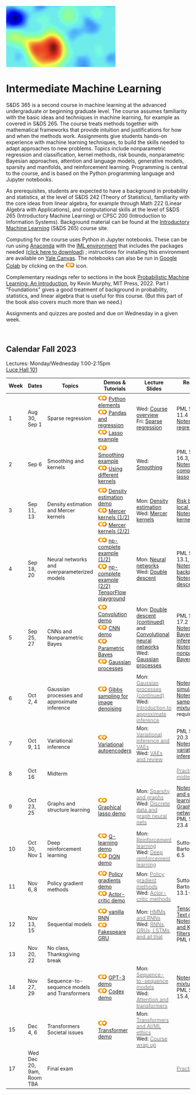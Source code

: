<head>
  <title> Intermediate Machine Learning </title>
  <link rel="stylesheet" href="theme/css/main.css" />
  <link rel="shortcut icon" type="image/x-icon" href="favicon.ico?">
</head>


<img src="./heatmap2.png" width="300" align="bottom">


Intermediate Machine Learning
===============================

S&DS 365 is a second course in machine learning at the advanced undergraduate or beginning graduate level. The course assumes familiarity with the basic ideas and techniques in machine learning, for example as covered in S&DS 265. The course treats methods together with mathematical frameworks that provide intuition and justifications for how and when the methods work. Assignments give students hands-on experience with machine learning techniques, to build the skills needed to adapt approaches to new problems. Topics include nonparametric regression and classification, kernel methods, risk bounds, nonparametric Bayesian approaches, attention and language models, generative models, sparsity and manifolds, and reinforcement learning. Programming is central to the course, and is based on the Python programming language and Jupyter notebooks.

As prerequisites, students are expected to have a background in probability and statistics, at the level of S&DS 242 (Theory of Statistics), familiarity with the core ideas from linear algebra, for example through Math 222 (Linear Algebra with Applications), and computational skills at the level of S&DS 265 (Introductory Machine Learning) or CPSC 200 (Introduction to Information Systems). Background material can be found at the
[Introductory Machine Learning](http://introml.ydata123.org) (S&DS 265) course site.


Computing for the course uses Python in Jupyter notebooks. These can be run using [Anaconda](https://www.anaconda.com/products/individual) with the [IML environment](https://raw.githubusercontent.com/YData123/sds365-fa22/main/env/IML_env.yml) that includes the packages needed <a href="https://raw.githubusercontent.com/YData123/sds365-fa22/main/env/IML_env.zip" download>(click here to download)</a>
; instructions for installing this environment are available on [Yale Canvas](https://canvas.yale.edu).  The notebooks can also be run in [Google Colab](https://colab.research.google.com) by clicking on the [<img width="25" src="colab.svg">](https://colab.research.google.com) icon.

Complementary readings refer to sections in the book [Probabilistic Machine Learning: An Introduction](https://probml.github.io/pml-book/book1.html), by Kevin Murphy, MIT Press, 2022. Part I "Foundations" gives a good treatment of background in probability, statistics, and linear algebra that is useful for this course. (But this part of the book also covers much more than we need.)

Assignments and quizzes are posted and due on Wednesday in a given week.

<br>

Calendar Fall 2023
---
Lectures: Monday/Wednesday 1:00-2:15pm
<br>
[Luce Hall 101](https://map.yale.edu/?id=1910#!m/559960?s)

Week | Dates |  Topics | Demos & Tutorials |  Lecture Slides | Readings & Notes | Assignments & Exams
----------- | ----------- | ------------- | ------------ | ------------- | ------------- | -----------
1 | Aug 30, Sep 1 |    Sparse regression |  [<img width="25" src="colab.svg">](https://colab.research.google.com/github/YData123/sds265-fa21/blob/master/demos/python/python-elements.ipynb) [Python elements](https://github.com/YData123/sds265-fa21/raw/main/demos/python/python-elements.zip)  <br>  [<img width="25" src="colab.svg">](https://colab.research.google.com/github/YData123/sds265-fa22/blob/master/demos/covid-trends/covid-trends.ipynb) [Pandas and regression](https://github.com/YData123/sds265-fa22/raw/master/demos/covid-trends/covid-trends.zip) <br> [<img width="25" src="colab.svg">](https://colab.research.google.com/github/YData123/sds365-fa23/blob/master/demos/lasso/lasso-example.ipynb) [Lasso example](https://github.com/YData123/sds365-fa22/raw/main/demos/lasso/lasso-example.zip)  | Wed: [<span style="color:">Course overview</span>](https://github.com/YData123/sds365-fa23/raw/main/lectures/lecture-aug-30.pdf) <br> Fri: [<span style="color:">Sparse regression</span>](https://github.com/YData123/sds365-fa23/raw/main/lectures/lecture-sep-1.pdf) | PML Section 11.4 <br> [Notes on linear regression](https://github.com/YData123/sds365-fa23/raw/main/notes/linear_regression.pdf) |
2 | Sep 6 | Smoothing and kernels |  [<img width="25" src="colab.svg">](https://colab.research.google.com/github/YData123/sds365-fa23/blob/main/demos/smoothing/smoothing-demo.ipynb) [Smoothing example](https://github.com/YData123/sds365-fa22/raw/main/demos/smoothing/smoothing-demo.zip) <br> [<img width="25" src="colab.svg">](https://colab.research.google.com/github/YData123/sds365-fa23/blob/master/demos/smoothing/smoothing-demo2.ipynb) [Using different kernels](https://github.com/YData123/sds365-fa22/raw/main/demos/smoothing/smoothing-demo2.zip)  | Wed: [<span style="color:">Smoothing</span>](https://github.com/YData123/sds365-fa23/raw/main/lectures/lecture-sep-6.pdf) | PML Sections 16.3, 17.1 <br> [Notes on computing the lasso](https://github.com/YData123/sds365-fa23/raw/main/notes/lasso.pdf)| [<span style="color:">Quiz 1</span>](https://yale.instructure.com/courses/88628/quizzes)
3 | Sep 11, 13 | Density estimation and Mercer kernels |  [<img width="25" src="colab.svg">](https://colab.research.google.com/github/YData123/sds365-fa23/blob/master/demos/smoothing/smoothing-demo3.ipynb) [Density estimation demo](https://github.com/YData123/sds365-fa22/raw/main/demos/smoothing/smoothing-demo3.zip) <br> [<img width="25" src="colab.svg">](https://colab.research.google.com/github/YData123/sds365-fa23/blob/master/demos/mercer_kernels/mercer-kernel-demo2.ipynb) [Mercer kernels (1/2)](https://github.com/YData123/sds365-fa22/raw/main/demos/mercer_kernels/mercer-kernel-demo2.zip) <br> [<img width="25" src="colab.svg">](https://colab.research.google.com/github/YData123/sds365-fa23/blob/master/demos/mercer_kernels/mercer-kernel-demo.ipynb) [Mercer kernels (2/2)](https://github.com/YData123/sds365-fa22/raw/main/demos/mercer_kernels/mercer-kernel-demo.zip)| Mon: [<span style="color:">Density estimation</span>](https://github.com/YData123/sds365-fa23/raw/main/lectures/lecture-sep-11.pdf) <br> Wed: [<span style="color:">Mercer kernels</span>](https://github.com/YData123/sds365-fa23/raw/main/lectures/lecture-sep-13.pdf) |  [Risk bounds for local smoothing](https://github.com/YData123/sds365-fa23/raw/main/notes/kernel-bias-variance.pdf) <br>  [Notes on Mercer kernels](https://github.com/YData123/sds365-fa23/raw/main/notes/mercer-kernels.pdf) |  [<img width="25" src="colab.svg">](https://colab.research.google.com/github/YData123/sds365-fa23/blob/main/assignments/assn1/assn1.ipynb) [<span style="color:gray">Assn 1 out</span>](https://github.com/YData123/sds365-fa23/raw/main/assignments/assn1/assn1.zip)
4 | Sep 18, 20 | Neural networks and overparameterized models | [<img width="25" src="colab.svg">](https://colab.research.google.com/github/YData123/sds265-fa21/blob/master/demos/neural-nets/neural-nets-regress.ipynb) [np-complete example (1/2)](https://github.com/YData123/sds265-fa21/raw/main/demos/neural-nets/neural-nets-regress.zip)  <br> [<img width="25" src="colab.svg">](https://colab.research.google.com/github/YData123/sds265-fa21/blob/master/demos/neural-nets/neural-nets.ipynb) [np-complete example (2/2)](https://github.com/YData123/sds265-fa21/raw/main/demos/neural-nets/neural-nets.zip) <br>  [TensorFlow playground](https://playground.tensorflow.org/) | Mon: [<span style="color:y">Neural networks</span>](https://github.com/YData123/sds365-fa23/raw/main/lectures/lecture-sep-18.pdf) <br> Wed: [<span style="color:">Double descent</span>](https://github.com/YData123/sds365-fa23/raw/main/lectures/lecture-sep-20.pdf)  | PML Sections 13.1, 13.2 <br> [Notes on backpropagation](https://github.com/YData123/sds265-fa21/raw/main/notes/backprop.pdf) <br> [Notes on double descent](https://github.com/YData123/sds365-fa23/raw/main/notes/double-descent.pdf) | [<span style="color:gray">Quiz 2</span>](https://yale.instructure.com/courses/79951/quizzes)
5 | Sep 25, 27 | CNNs and Nonparametric Bayes | [<img width="25" src="colab.svg">](https://colab.research.google.com/github/YData123/sds365-fa23/blob/master/demos/convolution/convolve_demo.ipynb) [Convolution demo](https://github.com/YData123/sds365-fa22/raw/main/demos/convolution/convolve_demo.zip) <br> [<img width="25" src="colab.svg">](https://colab.research.google.com/github/YData123/sds365-fa23/blob/master/demos/convolution/cnn_mnist_demo.ipynb) [CNN demo](https://github.com/YData123/sds365-fa22/raw/main/demos/convolution/cnn_mnist_demo.zip) <br> [<img width="25" src="colab.svg">](https://colab.research.google.com/github/YData123/sds265-fa21/blob/master/demos/bayes/bayes.ipynb) [Parametric Bayes](https://github.com/YData123/sds265-fa21/raw/main/demos/bayes/bayes.zip) <br>  [<img width="25" src="colab.svg">](https://colab.research.google.com/github/YData123/sds365-fa23/blob/master/demos/gaussian_processes/gp_demo.ipynb) [Gaussian processes](https://github.com/YData123/sds365-fa22/raw/main/demos/gaussian_processes/gp_demo.zip) |  Mon: [<span style="color:">Double descent (continued)</span>](https://github.com/YData123/sds365-fa23/raw/main/lectures/lecture-sep-25a.pdf) and [<span style="color:">Convolutional neural networks</span>](https://github.com/YData123/sds365-fa23/raw/main/lectures/lecture-sep-25.pdf) <br> Wed: [<span style="color:">Gaussian processes</span>](https://github.com/YData123/sds365-fa23/raw/main/lectures/lecture-sep-27.pdf)  | PML Section 17.2 <br> [Notes on Bayesian inference](https://github.com/YData123/sds365-fa23/raw/main/notes/bayes-notes.pdf) <br> [Notes on nonparametric Bayes](https://github.com/YData123/sds365-fa23/raw/main/notes/nonparametric-bayes.pdf) |  Assn 1 in <br> [<img width="25" src="colab.svg">]() [<span style="color:gray">Assn 2 out</span>]()
6 | Oct 2, 4 | Gaussian processes and approximate inference | [<img width="25" src="colab.svg">](https://colab.research.google.com/github/YData123/sds365-fa23/blob/master/demos/gibbs_sampling/gibbs_denoise.ipynb) [Gibbs sampling for image denoising](https://github.com/YData123/sds365-fa22/raw/main/demos/gibbs_sampling/gibbs_denoise.zip)  | Mon: [<span style="color:gray">Gaussian processes (continued)</span>](https://github.com/YData123/sds365-fa23/raw/main/lectures/lecture-oct-3.pdf) <br> Wed: [<span style="color:gray">Introduction to approximate inference</span>](https://github.com/YData123/sds365-fa23/raw/main/lectures/lecture-oct-5.pdf)  |  [Notes on simulation](https://github.com/YData123/sds365-fa23/raw/main/notes/simulation.pdf) <br> [Notes on Gibbs sampling for DP mixtures](https://github.com/YData123/sds365-fa23/raw/main/notes/dpm_gibbs.pdf) (not required) | [<span style="color:gray">Quiz 3</span>](https://yale.instructure.com/courses/79951/quizzes)
7 | Oct 9, 11 | Variational inference | [<img width="25" src="colab.svg">](https://colab.research.google.com/github/YData123/sds365-fa23/blob/master/demos/variational/vae_demo.ipynb) [Variational autoencoders](https://github.com/YData123/sds365-fa22/raw/main/demos/variational/vae_demo.zip) |  Mon: [<span style="color:gray">Variational inference and VAEs</span>](https://github.com/YData123/sds365-fa23/raw/main/lectures/lecture-oct-10.pdf) <br> Wed: [<span style="color:gray">VAEs and review</span>](https://github.com/YData123/sds365-fa23/raw/main/lectures/lecture-oct-12.pdf) <br> | PML Section 20.3 <br> [Notes on variational inference](https://github.com/YData123/sds365-fa23/raw/main/notes/variational.pdf)  | Assn 2 in <br>  [<img width="25" src="colab.svg">]() [<span style="color:gray">Assn 3 out</span>]()
8 | Oct 16 | Midterm  | | | [<span style="color:gray">Practice midterms</span>](https://yale.instructure.com/courses/79951/files/folder/Midterm/practice) | Oct 16: Midterm exam
9 | Oct 23, 25 | Graphs and structure learning | [<img width="25" src="colab.svg">](https://colab.research.google.com/github/YData123/sds365-fa23/blob/master/demos/graphs/glasso_demo.ipynb) [Graphical lasso demo](https://github.com/YData123/sds365-fa22/raw/main/demos/graphs/glasso_demo.zip) | Mon: [<span style="color:gray">Sparsity and graphs</span>](https://github.com/YData123/sds365-fa23/raw/main/lectures/lecture-oct-24.pdf) <br> Wed: [<span style="color:gray">Discrete data and graph neural nets</span>](https://github.com/YData123/sds365-fa23/raw/main/lectures/lecture-oct-26.pdf) |  [Notes on graphs and structure learning](https://github.com/YData123/sds365-fa23/raw/main/notes/graphs.pdf)  <br> [Graph neural networks](https://distill.pub/2021/understanding-gnns/) <br> PML Section 23.4 |
10 | Oct 30, Nov 1 | Deep reinforcement learning | [<img width="25" src="colab.svg">](https://colab.research.google.com/github/YData123/sds365-fa23/blob/master/demos/q_learning/qlearning_demo.ipynb) [Q-learning demo](https://github.com/YData123/sds365-fa22/raw/main/demos/q_learning/qlearning_demo.zip) <br> [<img width="25" src="colab.svg">](https://colab.research.google.com/github/YData123/sds365-fa23/blob/master/demos/dqn_demo/dqn_demo.ipynb) [DQN demo](https://github.com/YData123/sds365-fa22/raw/main/demos/dqn_demo/dqn_demo.zip) |  Mon: [<span style="color:gray">Reinforcement learning</span>](https://github.com/YData123/sds365-fa23/raw/main/lectures/lecture-oct-31.pdf) <br> Wed: [<span style="color:gray">Deep reinforcement learning</span>](https://github.com/YData123/sds365-fa23/raw/main/lectures/lecture-nov-2.pdf) | Sutton and Barto, Section 6.5 | Nov 1: Assn 3 in <br> [<img width="25" src="colab.svg">]() [<span style="color:gray">Assn 4 out</span>]()
11 | Nov 6, 8 | Policy gradient methods |  [<img width="25" src="colab.svg">](https://colab.research.google.com/github/YData123/sds365-fa23/blob/master/demos/policy_gradients_demo/policy_gradients_demo.ipynb) [Policy gradients demo](https://github.com/YData123/sds365-fa22/raw/main/demos/policy_gradients_demo/policy_gradients_demo.zip) <br> [<img width="25" src="colab.svg">](https://colab.research.google.com/github/YData123/sds365-fa23/blob/master/demos/actor_critic/actor_critic_demo.ipynb) [Actor-critic demo](https://github.com/YData123/sds365-fa22/raw/main/demos/actor_critic/actor_critic_demo.zip) | Mon: [<span style="color:gray">Policy gradient methods</span>](https://github.com/YData123/sds365-fa23/raw/main/lectures/lecture-nov-7.pdf) <br> Wed: [<span style="color:gray">Actor-critic methods</span>](https://github.com/YData123/sds365-fa23/raw/main/lectures/lecture-nov-9.pdf) | Sutton and Barto, Section 13.1-13.3, 13.5 | Quiz 4 
12 | Nov 13, 15 | Sequential models | [<img width="25" src="colab.svg">](https://colab.research.google.com/github/YData123/sds365-fa23/blob/master/demos/rnn_demo/rnn-demo.ipynb) [vanilla RNN](https://github.com/YData123/sds365-fa22/raw/main/demos/rnn_demo/rnn-demo.zip) <br> [<img width="25" src="colab.svg">](https://colab.research.google.com/github/YData123/sds365-fa23/blob/master/demos/gru_demo/julius_tensor.ipynb) [Fakespeare GRU](https://github.com/YData123/sds365-fa22/raw/main/demos/gru_demo/julius_tensor.zip)  | Mon: [<span style="color:gray">HMMs and RNNs</span>](https://github.com/YData123/sds365-fa23/raw/main/lectures/lecture-nov-14.pdf) <br> Wed: [<span style="color:gray">RNNs, GRUs, LSTMs, and all that</span>](https://github.com/YData123/sds365-fa23/raw/main/lectures/lecture-nov-16.pdf)| [TensorFlow: Text generation](https://www.tensorflow.org/text/tutorials/text_generation) <br> [Notes on HMMs and Kalman filters](https://github.com/YData123/sds365-fa23/raw/main/notes/hmm-kalman.pdf) <br> PML Chapter 15 | Assn 4 in <br> [<img width="25" src="colab.svg">]() [<span style="color:gray">Assn 5 out</span>]()
13 | Nov 20, 22 | No class, Thanksgiving break | <!--[<img width="25" src="colab.svg">]()--> |  |
14 | Nov 27, 29 | Sequence-to-sequence models and Transformers |  [<img width="25" src="colab.svg">](https://colab.research.google.com/github/YData123/sds365-fa23/blob/master/demos/gpt-3/hello_gpt3.ipynb) [GPT-3 demo](https://github.com/YData123/sds365-fa22/raw/main/demos/gpt-3/hello_gpt3.zip) <br> [<img width="25" src="colab.svg">](https://colab.research.google.com/github/YData123/sds365-fa23/blob/master/demos/gpt-3/hello_codex.ipynb) [Codex demo](https://github.com/YData123/sds365-fa22/raw/main/demos/gpt-3/hello_codex.zip) |  Mon: [<span style="color:gray">Sequence-to-sequence models</span>](https://github.com/YData123/sds365-fa23/raw/main/lectures/lecture-nov-28.pdf) <br> Wed: [<span style="color:gray">Attention and transformers</span>](https://github.com/YData123/sds365-fa23/raw/main/lectures/lecture-nov-30.pdf) | [Notes on mixtures](https://github.com/YData123/sds365-fa23/raw/main/notes/mixtures.pdf) <br> PML Sections 15.4, 15.5 | [<span style="color:f">Quiz 5</span>](https://yale.instructure.com/courses/79951/quizzes)
15 | Dec 4, 6 | Transformers <br> Societal issues |  [<img width="25" src="colab.svg">](https://colab.research.google.com/github/YData123/sds365-fa23/blob/master/demos/transformer/hand2hand_transformer.ipynb) [Transformer demo](https://github.com/YData123/sds365-fa22/raw/main/demos/transformer/hand2hand_transformer.zip) |  Mon: [<span style="color:gray">Transformers and AI/ML ethics</span>](https://github.com/YData123/sds365-fa23/raw/main/lectures/lecture-dec-5.pdf) <br> Wed: [<span style="color:gray">Course wrap up</span>](https://github.com/YData123/sds365-fa23/raw/main/lectures/lecture-dec-7.pdf) | | Assn 5 in
17  | Wed Dec 20, 9am, Room TBA  | Final exam | | | [<span style="color:gray">Practice exams</span>](https://yale.instructure.com/courses/79951/files/folder/Final) |  [Registrar: final exam schedule](https://registrar.yale.edu/general-information/final-exams/) |

<div class="classMap">
</div>
